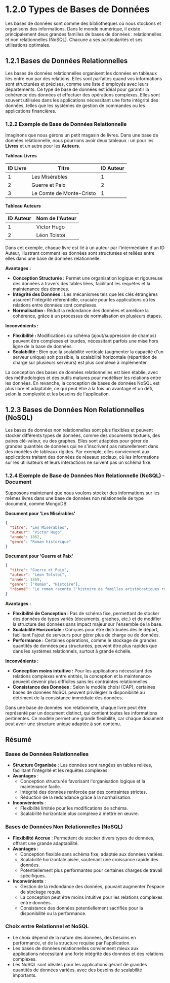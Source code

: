# 1.2.0 Types de Bases de Données

Les bases de données sont comme des bibliothèques où nous stockons et organisons des informations. Dans le monde numérique, il existe principalement deux grandes familles de bases de données : relationnelles et non relationnelles (NoSQL). Chacune a ses particularités et ses utilisations optimales.

## 1.2.1 Bases de Données Relationnelles

Les bases de données relationnelles organisent les données en tableaux liés entre eux par des relations. Elles sont parfaites quand vos informations sont structurées et précises, comme une liste d'employés avec leurs départements. Ce type de base de données est idéal pour garantir la cohérence des données et effectuer des opérations complexes. Elles sont souvent utilisées dans les applications nécessitant une forte intégrité des données, telles que les systèmes de gestion de commandes ou les applications financières.

### 1.2.2 Exemple de Base de Données Relationnelle

Imaginons que nous gérons un petit magasin de livres. Dans une base de données relationnelle, nous pourrions avoir deux tableaux : un pour les **Livres** et un autre pour les **Auteurs**.

**Tableau Livres**

| ID Livre | Titre              | ID Auteur |
|----------|--------------------|-----------|
| 1        | Les Misérables     | 1         |
| 2        | Guerre et Paix     | 2         |
| 3        | Le Comte de Monte-Cristo | 1         |

**Tableau Auteurs**

| ID Auteur | Nom de l'Auteur  |
|-----------|------------------|
| 1         | Victor Hugo      |
| 2         | Léon Tolstoï     |

Dans cet exemple, chaque livre est lié à un auteur par l'intermédiaire d'un ID Auteur, illustrant comment les données sont structurées et reliées entre elles dans une base de données relationnelle.

**Avantages :**

- **Conception Structurée :** Permet une organisation logique et rigoureuse des données à travers des tables liées, facilitant les requêtes et la maintenance des données.
- **Intégrité des Données :** Les mécanismes tels que les clés étrangères assurent l'intégrité référentielle, cruciale pour les applications où les relations entre données sont complexes.
- **Normalisation :** Réduit la redondance des données et améliore la cohérence, grâce à un processus de normalisation en plusieurs étapes.

**Inconvénients :**
- **Flexibilité :** Modifications du schéma (ajout/suppression de champs) peuvent être complexes et lourdes, nécessitant parfois une mise hors ligne de la base de données.
- **Scalabilité :** Bien que la scalabilité verticale (augmenter la capacité d'un serveur unique) soit possible, la scalabilité horizontale (répartition de charge sur plusieurs serveurs) est plus complexe à implémenter.

La conception des bases de données relationnelles est bien établie, avec des méthodologies et des outils matures pour modéliser les relations entre les données. En revanche, la conception de bases de données NoSQL est plus libre et adaptable, ce qui peut être à la fois un avantage et un défi, selon la complexité et les besoins de l'application.

## 1.2.3 Bases de Données Non Relationnelles (NoSQL)

Les bases de données non relationnelles sont plus flexibles et peuvent stocker différents types de données, comme des documents textuels, des paires clé-valeur, ou des graphes. Elles sont adaptées pour gérer de grandes quantités de données qui ne s'inscrivent pas naturellement dans des modèles de tableaux rigides. Par exemple, elles conviennent aux applications traitant des données de réseaux sociaux, où les informations sur les utilisateurs et leurs interactions ne suivent pas un schéma fixe.


### 1.2.4 Exemple de Base de Données Non Relationnelle (NoSQL) - Document

Supposons maintenant que nous voulons stocker des informations sur les mêmes livres dans une base de données non relationnelle de type document, comme MongoDB.

**Document pour 'Les Misérables'**

```json
{
  "titre": "Les Misérables",
  "auteur": "Victor Hugo",
  "année": 1862,
  "genre": "Roman historique"
}
```

**Document pour 'Guerre et Paix'**

```json
{
  "titre": "Guerre et Paix",
  "auteur": "Léon Tolstoï",
  "année": 1869,
  "genre": ["Roman", "Histoire"],
  "résumé": "Le roman raconte l'histoire de familles aristocratiques russes pendant les guerres napoléoniennes."
}
```


**Avantages :**
- **Flexibilité de Conception :** Pas de schéma fixe, permettant de stocker des données de types variés (documents, graphes, etc.) et de modifier la structure des données sans impact majeur sur l'ensemble de la base.
- **Scalabilité Horizontale :** Conçues pour être distribuées dès le départ, facilitant l'ajout de serveurs pour gérer plus de charge ou de données.
- **Performance :** Certaines opérations, comme le stockage de grandes quantités de données peu structurées, peuvent être plus rapides que dans les systèmes relationnels, surtout à grande échelle.

**Inconvénients :**
- **Conception moins intuitive :** Pour les applications nécessitant des relations complexes entre entités, la conception et la maintenance peuvent devenir plus difficiles sans les contraintes relationnelles.
- **Consistance des Données :** Selon le modèle choisi (CAP), certaines bases de données NoSQL peuvent privilégier la disponibilité au détriment de la consistance immédiate des données.

Dans une base de données non relationnelle, chaque livre peut être représenté par un document distinct, qui contient toutes les informations pertinentes. Ce modèle permet une grande flexibilité, car chaque document peut avoir une structure unique adaptée à son contenu.


## Résumé 

### Bases de Données Relationnelles
- **Structure Organisée** : Les données sont rangées en tables reliées, facilitant l'intégrité et les requêtes complexes.
- **Avantages** :
  - Conception structurée favorisant l'organisation logique et la maintenance facile.
  - Intégrité des données renforcée par des contraintes strictes.
  - Réduction de la redondance grâce à la normalisation.
- **Inconvénients** :
  - Flexibilité limitée pour les modifications de schéma.
  - Scalabilité horizontale plus complexe à mettre en œuvre.

### Bases de Données Non Relationnelles (NoSQL)
- **Flexibilité Accrue** : Permettent de stocker divers types de données, offrant une grande adaptabilité.
- **Avantages** :
  - Conception flexible sans schéma fixe, adaptée aux données variées.
  - Scalabilité horizontale aisée, soutenant une croissance rapide des données.
  - Potentiellement plus performantes pour certaines charges de travail spécifiques.
- **Inconvénients** :
  - Gestion de la redondance des données, pouvant augmenter l'espace de stockage requis.
  - La conception peut être moins intuitive pour les relations complexes entre données.
  - Consistance des données potentiellement sacrifiée pour la disponibilité ou la performance.

### Choix entre Relationnel et NoSQL
- Le choix dépend de la nature des données, des besoins en performance, et de la structure requise par l'application.
- Les bases de données relationnelles conviennent mieux aux applications nécessitant une forte intégrité des données et des relations complexes.
- Les NoSQL sont idéales pour les applications gérant de grandes quantités de données variées, avec des besoins de scalabilité importants.

